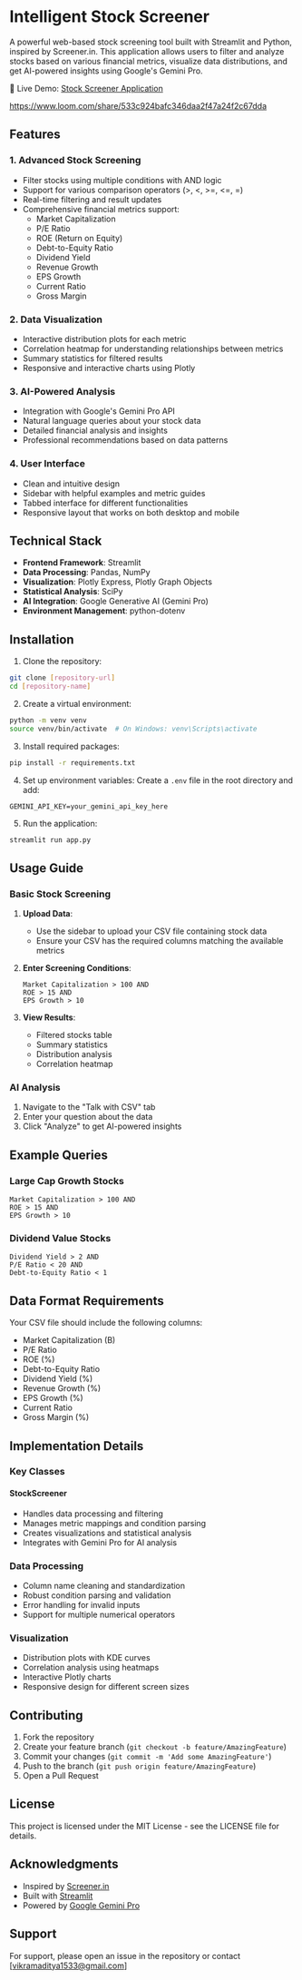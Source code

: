 # Intelligent Stock Screener

A powerful web-based stock screening tool built with Streamlit and Python, inspired by Screener.in. This application allows users to filter and analyze stocks based on various financial metrics, visualize data distributions, and get AI-powered insights using Google's Gemini Pro.

🔗 Live Demo: [Stock Screener Application](https://vikramaditya144-intelligent-stock-screener-app-qpvfp6.streamlit.app/)

https://www.loom.com/share/533c924bafc346daa2f47a24f2c67dda

## Features

### 1. Advanced Stock Screening
- Filter stocks using multiple conditions with AND logic
- Support for various comparison operators (>, <, >=, <=, =)
- Real-time filtering and result updates
- Comprehensive financial metrics support:
  - Market Capitalization
  - P/E Ratio
  - ROE (Return on Equity)
  - Debt-to-Equity Ratio
  - Dividend Yield
  - Revenue Growth
  - EPS Growth
  - Current Ratio
  - Gross Margin

### 2. Data Visualization
- Interactive distribution plots for each metric
- Correlation heatmap for understanding relationships between metrics
- Summary statistics for filtered results
- Responsive and interactive charts using Plotly

### 3. AI-Powered Analysis
- Integration with Google's Gemini Pro API
- Natural language queries about your stock data
- Detailed financial analysis and insights
- Professional recommendations based on data patterns

### 4. User Interface
- Clean and intuitive design
- Sidebar with helpful examples and metric guides
- Tabbed interface for different functionalities
- Responsive layout that works on both desktop and mobile

## Technical Stack

- **Frontend Framework**: Streamlit
- **Data Processing**: Pandas, NumPy
- **Visualization**: Plotly Express, Plotly Graph Objects
- **Statistical Analysis**: SciPy
- **AI Integration**: Google Generative AI (Gemini Pro)
- **Environment Management**: python-dotenv

## Installation

1. Clone the repository:
```bash
git clone [repository-url]
cd [repository-name]
```

2. Create a virtual environment:
```bash
python -m venv venv
source venv/bin/activate  # On Windows: venv\Scripts\activate
```

3. Install required packages:
```bash
pip install -r requirements.txt
```

4. Set up environment variables:
Create a `.env` file in the root directory and add:
```
GEMINI_API_KEY=your_gemini_api_key_here
```

5. Run the application:
```bash
streamlit run app.py
```

## Usage Guide

### Basic Stock Screening

1. **Upload Data**:
   - Use the sidebar to upload your CSV file containing stock data
   - Ensure your CSV has the required columns matching the available metrics

2. **Enter Screening Conditions**:
   ```
   Market Capitalization > 100 AND
   ROE > 15 AND
   EPS Growth > 10
   ```

3. **View Results**:
   - Filtered stocks table
   - Summary statistics
   - Distribution analysis
   - Correlation heatmap

### AI Analysis

1. Navigate to the "Talk with CSV" tab
2. Enter your question about the data
3. Click "Analyze" to get AI-powered insights

## Example Queries

### Large Cap Growth Stocks
```
Market Capitalization > 100 AND
ROE > 15 AND
EPS Growth > 10
```

### Dividend Value Stocks
```
Dividend Yield > 2 AND
P/E Ratio < 20 AND
Debt-to-Equity Ratio < 1
```

## Data Format Requirements

Your CSV file should include the following columns:
- Market Capitalization (B)
- P/E Ratio
- ROE (%)
- Debt-to-Equity Ratio
- Dividend Yield (%)
- Revenue Growth (%)
- EPS Growth (%)
- Current Ratio
- Gross Margin (%)

## Implementation Details

### Key Classes

#### StockScreener
- Handles data processing and filtering
- Manages metric mappings and condition parsing
- Creates visualizations and statistical analysis
- Integrates with Gemini Pro for AI analysis

### Data Processing
- Column name cleaning and standardization
- Robust condition parsing and validation
- Error handling for invalid inputs
- Support for multiple numerical operators

### Visualization
- Distribution plots with KDE curves
- Correlation analysis using heatmaps
- Interactive Plotly charts
- Responsive design for different screen sizes

## Contributing

1. Fork the repository
2. Create your feature branch (`git checkout -b feature/AmazingFeature`)
3. Commit your changes (`git commit -m 'Add some AmazingFeature'`)
4. Push to the branch (`git push origin feature/AmazingFeature`)
5. Open a Pull Request

## License

This project is licensed under the MIT License - see the LICENSE file for details.

## Acknowledgments

- Inspired by [Screener.in](https://www.screener.in/)
- Built with [Streamlit](https://streamlit.io/)
- Powered by [Google Gemini Pro](https://ai.google.dev/)

## Support

For support, please open an issue in the repository or contact [vikramaditya1533@gmail.com]
